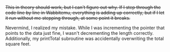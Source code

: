 ~~This in theory should work, but I can't figure out why. If I step through the code line by line in Wabbitemu, everything is adding up correctly, but if I let it run without me stepping through, at some point it breaks.~~

Nevermind, I realized my mistake. While I was incrementing the pointer that points to the data just fine, I wasn't decrementing the length correctly. Additionally, my printTotal subroutine was accidentally overwriting the total square feet.